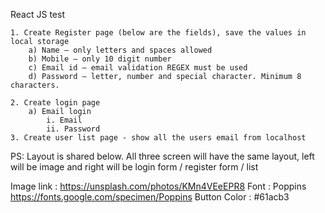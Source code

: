 React JS test

    1. Create Register page (below are the fields), save the values in local storage
        a) Name – only letters and spaces allowed
        b) Mobile – only 10 digit number
        c) Email id – email validation REGEX must be used
        d) Password – letter, number and special character. Minimum 8 characters.

    2. Create login page
        a) Email login
            i. Email
            ii. Password
    3. Create user list page - show all the users email from localhost

PS: Layout is shared below. All three screen will have the same layout, left will be image and right will be login form / register form / list

Image link : https://unsplash.com/photos/KMn4VEeEPR8
Font : Poppins https://fonts.google.com/specimen/Poppins
Button Color : #61acb3
